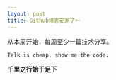 ```yaml
---
layout: post
title: Github博客安家了～
---
```


从本周开始，每周至少一篇技术分享。

```
Talk is cheap, show me the code.
```

**千里之行始于足下**
